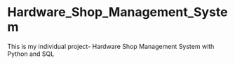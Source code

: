 # Hardware_Shop_Management_System
This is my individual project- Hardware Shop Management System with Python and SQL

